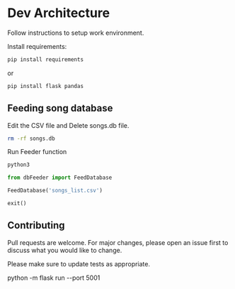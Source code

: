# Dev Architecture

Follow instructions to setup work environment.

Install requirements:

```bash
pip install requirements
```

or

```bash
pip install flask pandas
```

## Feeding song database

Edit the CSV file and Delete songs.db file.

```bash
rm -rf songs.db
```

Run Feeder function

```bash
python3
```

```python
from dbFeeder import FeedDatabase
```

```python
FeedDatabase('songs_list.csv')
```

```python
exit()
```

## Contributing

Pull requests are welcome. For major changes, please open an issue first
to discuss what you would like to change.

Please make sure to update tests as appropriate.

python -m flask run --port 5001